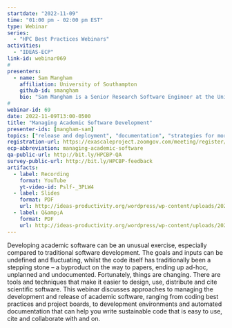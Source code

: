 ```yaml
---
startdate: "2022-11-09"
time: "01:00 pm - 02:00 pm EST"
type: Webinar
series:
  - "HPC Best Practices Webinars"
activities:
  - "IDEAS-ECP"
link-id: webinar069
#
presenters:
  - name: Sam Mangham
    affiliation: University of Southampton
    github-id: smangham
    bio: "Sam Mangham is a Senior Research Software Engineer at the University of Southampton. He has an interdisciplinary background, working on fusion neutronics before moving on to PhD on to echo mapping of supermassive black holes as part of the Complex Systems Simulation Doctoral Training Centre. After graduating in 2018, he joined the University of Southampton’s Research Software Group, where he has been ever since. Though Sam’s background is with legacy HPC radiation physics codes, he is generalist in his role as an RSE – developing web platforms for the arts, software archaeology of ancient physics codes, and helping design machine learning pipelines. Sam is also a Trustee of the Society of Research Software Engineering, and helps to organise the UK RSE Conference."
#
webinar-id: 69
date: 2022-11-09T13:00-0500
title: "Managing Academic Software Development"
presenter-ids: [mangham-sam]
topics: ["release and deployment", "documentation", "strategies for more effective teams", "software sustainability", “online learning”]
registration-url: https://exascaleproject.zoomgov.com/meeting/register/vJIsc-mhqD4vGpzCRfOBvYc6PfjCzSC9uwM
ecp-abbreviation: managing-academic-software
qa-public-url: http://bit.ly/HPCBP-QA
survey-public-url: http://bit.ly/HPCBP-feedback
artifacts:
  - label: Recording
    format: YouTube
    yt-video-id: Pslf-_3PLW4
  - label: Slides
    format: PDF
    url: http://ideas-productivity.org/wordpress/wp-content/uploads/2022/11/hpcbp-069-managingacademicsoftware.pdf
  - label: Q&amp;A
    format: PDF
    url: http://ideas-productivity.org/wordpress/wp-content/uploads/2022/11/hpcbp-069-managingacademicsoftware-qa.pdf
---
```

Developing academic software can be an unusual exercise, especially compared to traditional software development. The goals and inputs can be undefined and fluctuating, whilst the code itself has traditionally been a stepping stone – a byproduct on the way to papers, ending up ad-hoc, unplanned and undocumented. Fortunately, things are changing. There are tools and techniques that make it easier to design, use, distribute and cite scientific software. This webinar discusses approaches to managing the development and release of academic software, ranging from coding best practices and project boards, to development environments and automated documentation that can help you write sustainable code that is easy to use, cite and collaborate with and on.
